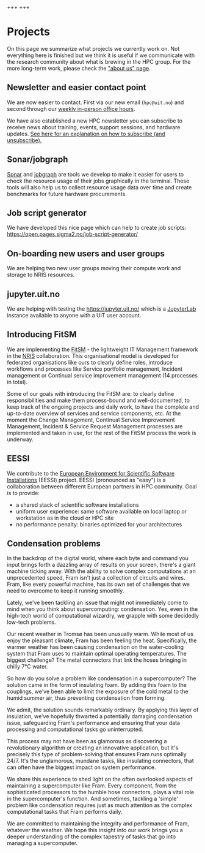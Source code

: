 +++
+++

# Projects

On this page we summarize what projects we currently work on. Not everything
here is finished but we think it is useful if we communicate with the research
community about what is brewing in the HPC group. For the more long-term work,
please check the ["about us" page](@/about.md).


## Newsletter and easier contact point

We are now easier to contact. First via our new email (`hpc@uit.no`) and second
through our [weekly in-person office hours](/contact/).

We have also established a new HPC newsletter you can subscribe to receive news
about training, events, support sessions, and hardware updates. [See here for an
explanation on how to subscribe (and unsubscribe).](/contact/)

 
## Sonar/jobgraph

[Sonar](https://github.com/NordicHPC/sonar) and
[jobgraph](https://github.com/NordicHPC/jobgraph) are tools we develop to make
it easier for users to check the resource usage of their jobs graphically in
the terminal. These tools will also help us to collect resource usage data over
time and create benchmarks for future hardware procurements.


## Job script generator

We have developed this nice page which can help to create job scripts:
<https://open.pages.sigma2.no/job-script-generator/>


## On-boarding new users and user groups

We are helping two new user groups moving their compute work and storage to
NRIS resources.


## jupyter.uit.no

We are helping with testing the <https://jupyter.uit.no/> which is a
[JupyterLab](https://jupyter.org/) instance available to anyone with a UiT user
account.


## Introducing FitSM

We are implementing the [FitSM](https://www.fitsm.eu) - the lightweight IT
Management framework in the [NRIS](https://documentation.sigma2.no)
collaboration. This organisational model is developed for federated
organisations like ours to clearly define roles, introduce workflows and
processes like Service portfolio management, Incident management or Continual
service improvement management (14 processes in total). 

Some of our goals with introducing the FitSM are: to clearly define
responsibilities and make them process-bound and well-documented, to keep track
of the ongoing projects and daily work, to have the complete and up-to-date
overview of services and service components, etc. At the moment the Change
Management, Continual Service Improvement Management, Incident & Service
Request Management processes are implemented and taken in use, for the rest of
the FitSM process the work is underway.


## EESSI

We contribute to the [European Environment for Scientific Software
Installations](https://www.eessi-hpc.org/) (EESSI) project. EESSI (pronounced
as "easy") is a collaboration between different European partners in HPC
community. Goal is to provide:
- a shared stack of scientific software installations
- uniform user experience: same software available on local laptop or
  workstation as in the cloud or HPC site
- no performance penalty: binaries optimized for your architectures


## Condensation problems

In the backdrop of the digital world, where each byte and command you input brings forth a dazzling array of results on your screen, there's a giant machine ticking away. With the ability to solve complex computations at an unprecedented speed, Fram isn't just a collection of circuits and wires. Fram, like every powerful machine, has its own set of challenges that we need to overcome to keep it running smoothly.

Lately, we've been tackling an issue that might not immediately come to mind when you think about supercomputing: condensation. Yes, even in the high-tech world of computational wizardry, we grapple with some decidedly low-tech problems.

Our recent weather in Tromsø has been unusually warm. While most of us enjoy the pleasant climate, Fram has been feeling the heat. Specifically, the warmer weather has been causing condensation on the water-cooling system that Fram uses to maintain optimal operating temperatures. The biggest challenge? The metal connectors that link the hoses bringing in chilly 7°C water.

So how do you solve a problem like condensation in a supercomputer? The solution came in the form of insulating foam. By adding this foam to the couplings, we've been able to limit the exposure of the cold metal to the humid summer air, thus preventing condensation from forming.

We admit, the solution sounds remarkably ordinary. By applying this layer of insulation, we've hopefully thwarted a potentially damaging condensation issue, safeguarding Fram's performance and ensuring that your data processing and computational tasks go uninterrupted.

This process may not have been as glamorous as discovering a revolutionary algorithm or creating an innovative application, but it's precisely this type of problem-solving that ensures Fram runs optimally 24/7. It's the unglamorous, mundane tasks, like insulating connectors, that can often have the biggest impact on system performance.

We share this experience to shed light on the often overlooked aspects of maintaining a supercomputer like Fram. Every component, from the sophisticated processors to the humble hose connectors, plays a vital role in the supercomputer's function. And sometimes, tackling a 'simple' problem like condensation requires just as much attention as the complex computational tasks that Fram performs daily.

We are committed to maintaining the integrity and performance of Fram, whatever the weather. We hope this insight into our work brings you a deeper understanding of the complex tapestry of tasks that go into managing a supercomputer.

